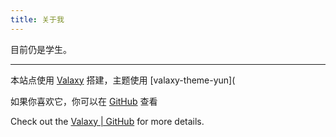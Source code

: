 ```yaml
---
title: 关于我
---
```


目前仍是学生。

---

本站点使用 [Valaxy](https://valaxy.js.org/) 搭建，主题使用 [valaxy-theme-yun](

如果你喜欢它，你可以在 [GitHub](https://github.com/sponsors/YunYouJun) 查看

Check out the [Valaxy | GitHub](https://github.com/YunYouJun/valaxy) for more details.
